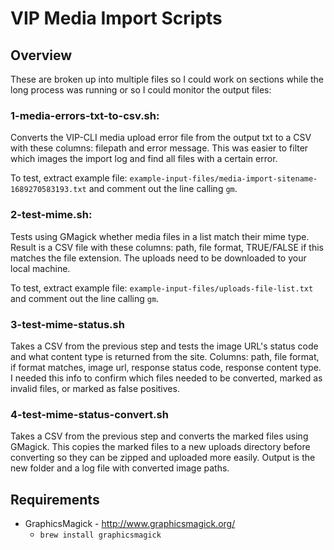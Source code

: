 # VIP Media Import Scripts

## Overview

These are broken up into multiple files so I could work on sections while the long process was running or so I could monitor the output files:

### 1-media-errors-txt-to-csv.sh:
Converts the VIP-CLI media upload error file from the output txt to a CSV with these columns: filepath and error message. This was easier to filter which images the import log and find all files with a certain error. 

To test, extract example file: `example-input-files/media-import-sitename-1689270583193.txt` and comment out the line calling `gm`.

### 2-test-mime.sh:
Tests using GMagick whether media files in a list match their mime type. Result is a CSV file with these columns: path, file format, TRUE/FALSE if this matches the file extension. The uploads need to be downloaded to your local machine. 

To test, extract example file: `example-input-files/uploads-file-list.txt` and comment out the line calling `gm`.

### 3-test-mime-status.sh
Takes a CSV from the previous step and tests the image URL's status code and what content type is returned from the site. Columns: path, file format, if format matches, image url, response status code, response content type. I needed this info to confirm which files needed to be converted, marked as invalid files, or marked as false positives.

### 4-test-mime-status-convert.sh
Takes a CSV from the previous step and converts the marked files using GMagick. This copies the marked files to a new uploads directory before converting so they can be zipped and uploaded more easily. Output is the new folder and a log file with converted image paths.

## Requirements

- GraphicsMagick - http://www.graphicsmagick.org/
  - `brew install graphicsmagick`